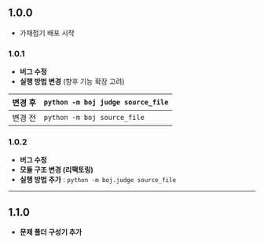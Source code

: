 ## 1.0.0

- 가채점기 배포 시작

### 1.0.1

- **버그 수정**
- **실행 방법 변경** (향후 기능 확장 고려)

| 변경 후 | `python -m boj judge source_file` |
| ------- | --------------------------------- |
| 변경 전 | `python -m boj source_file`       |

### 1.0.2

- **버그 수정**
- **모듈 구조 변경 (리팩토링)**
- **실행 방법 추가** : `python -m boj.judge source_file`

---

## 1.1.0

- **문제 폴더 구성기 추가**
